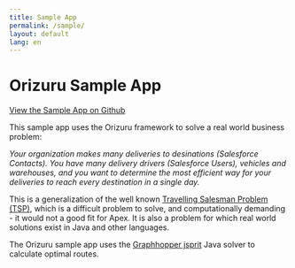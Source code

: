 ```yaml
---
title: Sample App
permalink: /sample/
layout: default
lang: en
---
```


# Orizuru Sample App
[View the Sample App on Github](https://github.com/financialforcedev/orizuru-sample-app)

This sample app uses the Orizuru framework to solve a real world business problem:

*Your organization makes many deliveries to desinations (Salesforce Contacts). You have many delivery drivers (Salesforce Users), vehicles and warehouses, and you want to determine the most efficient way for your deliveries to reach every destination in a single day.*

This is a generalization of the well known [Travelling Salesman Problem (TSP)](https://en.wikipedia.org/wiki/Travelling_salesman_problem), which is a difficult problem to solve, and computationally demanding - it would not a good fit for Apex. It is also a problem for which real world solutions exist in Java and other languages.

The Orizuru sample app uses the [Graphhopper jsprit](https://github.com/graphhopper/jsprit) Java solver to calculate optimal routes.